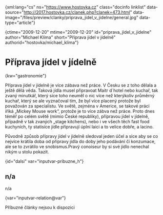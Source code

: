
{xml:lang="cs" ns="https://www.hostovka.cz" class="docinfo linklist" data-source="http://2017.hostovka.cz/clanek.php?clanek=473.html" data-image="/files/preview/clanky/priprava\_jidel\_v_jidelne/general.jpg" data-type="article"}

{ctime="2009-12-20" mtime="2009-12-20" id="priprava\_jidel\_v\_jidelne" author="Michael Klíma" short="Příprava jídel v jídelně" authorid="hostovka/michael\_klima"}

# Příprava jídel v jídelně

<!-- generated attribute kw by user_udpatekw.sh on 2020-05-07, do not edit -->

{kw="gastronomie"}

Příprava jídel v jídelně je více zábava než práce. V Česku se z toho dělala a ještě dělá věda. Taková jídla musel připravoat Maitr d´hotel nebo kuchař, tak zvaný minutkář, který sice toho neuměl o nic více než kterýkoliv průměrný kuchař, který se ale vyznačoval tím, že byl více placený protože byl považován za specialistu. Ve světě, zejména v Americe, se takové práci iříká „Mickey Mouse work“, protože je to více zábva než práce. Proto dnes téměř po celém světě (mimio České republiky), přípravou jídel v jídelně, případně v tak zvaných „stage kitchens), nebo i ve všech těch fast food kuchyních, ty statisíce jídle připravují úplní laici a to velice dobře, a lacino.

Původně způsob přípravy jídel v jídelně sledoval jeden účel a sice aby se co nejvíce krátila doba od přípravy jídla do doby jeho podávání či konzumace, ale se to zvrátilo ve snobismus.Pravý conoiseur by si své jídlo nenechal nikým u stolu pokazit.

{id="dalsi" var="inputvar-pribuzne_h"}

## n/a

n/a

{var="inputvar-relation@var"}

Příbuzné články nejsou k dispozici

